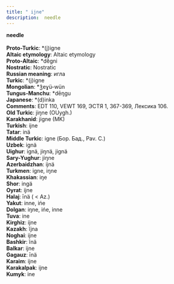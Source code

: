 ```yaml
---
title: " ijne"
description:  needle
---
```

<p data-pagefind-weight="0.5">
<strong> needle</strong><br><br>
<strong>Proto-Turkic</strong>:  *(j)igne<br>
<strong>Altaic etymology</strong>:  Altaic etymology<br>
<strong> Proto-Altaic</strong>:  *dḕgni<br>
<strong>Nostratic</strong>:  Nostratic<br>
<strong>Russian meaning</strong>:  игла<br>
<strong>Turkic</strong>:  *(j)igne<br>
<strong>Mongolian</strong>:  *ǯeɣü-wün<br>
<strong>Tungus-Manchu</strong>:  *dēŋgu<br>
<strong>Japanese</strong>:  *(d)inka<br>
<strong>Comments</strong>:  EDT 110, VEWT 169, ЭСТЯ 1, 367-369, Лексика 106.<br>
<strong>Old Turkic</strong>:  jiŋne (OUygh.)<br>
<strong>Karakhanid</strong>:  jigne (MK)<br>
<strong>Turkish</strong>:  ijne<br>
<strong>Tatar</strong>:  inä<br>
<strong>Middle Turkic</strong>:  igne (Бор. Бад., Pav. C.)<br>
<strong>Uzbek</strong>:  ignä<br>
<strong>Uighur</strong>:  ignä, jiŋnä, jignä<br>
<strong>Sary-Yughur</strong>:  jiŋne<br>
<strong>Azerbaidzhan</strong>:  ijnä<br>
<strong>Turkmen</strong>:  igne, iŋne<br>
<strong>Khakassian</strong>:  iŋe<br>
<strong>Shor</strong>:  ingä<br>
<strong>Oyrat</strong>:  ijne<br>
<strong>Halaj</strong>:  īnä ( < Az.)<br>
<strong>Yakut</strong>:  inne, ińe<br>
<strong>Dolgan</strong>:  iŋne, ińe, inne<br>
<strong>Tuva</strong>:  ine<br>
<strong>Kirghiz</strong>:  ijne<br>
<strong>Kazakh</strong>:  ĭjna<br>
<strong>Noghai</strong>:  ijne<br>
<strong>Bashkir</strong>:  ĭnä<br>
<strong>Balkar</strong>:  ijne<br>
<strong>Gagauz</strong>:  īnä<br>
<strong>Karaim</strong>:  ijne<br>
<strong>Karakalpak</strong>:  ijne<br>
<strong>Kumyk</strong>:  ine<br>

</p>
